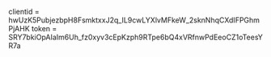 clientid = hwUzK5PubjezbpH8FsmktxxJ2q_IL9cwLYXlvMFkeW_2sknNhqCXdIFPGhmPjAHK
token = SRY7bkiOpAIaIm6Uh_fz0xyv3cEpKzph9RTpe6bQ4xVRfnwPdEeoCZ1oTeesYR7a